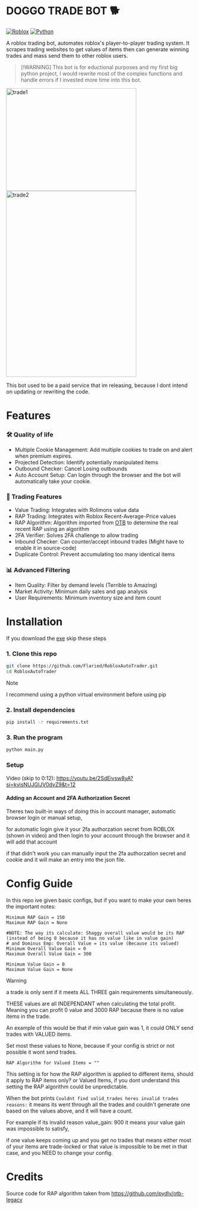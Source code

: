 # DOGGO TRADE BOT 🐕
[![Roblox](https://img.shields.io/badge/Roblox-00A2FF?style=for-the-badge&logo=roblox&logoColor=white)](https://www.roblox.com/)
[![Python](https://img.shields.io/badge/Python-3776AB?logo=python&logoColor=fff&style=for-the-badge)](#)

A roblox trading bot, automates roblox's player-to-player trading system. It scrapes trading websites to get values of items then can generate winning trades and mass send them to other roblox users.
>    [!WARNING]
>  This bot is for eductional purposes and my first big python project, I would rewrite most of the complex functions and handle errors if I invested more time into this bot.
<img width="350" height="276" alt="trade1" src="https://github.com/user-attachments/assets/f5941354-2576-4cb3-ad4f-28abeb5889b5" />

<img width="350" height="500" alt="trade2" src="https://github.com/user-attachments/assets/a3427f47-f6b8-4f1b-b9da-95e47fcabf04" />

This bot used to be a paid service that im releasing, because I dont intend on updating or rewriting the code.
# Features
### 🛠️ Quality of life
- Multiple Cookie Management: Add multiple cookies to trade on and alert when premium expires.
- Projected Detection: Identify potentially manipulated items
- Outbound Checker: Cancel Losing outbounds
- Auto Account Setup: Can login through the browser and the bot will automatically take your cookie.

### 🔄 Trading Features
- Value Trading: Integrates with Rolimons value data
- RAP Trading: Integrates with Roblox Recent-Average-Price values
- RAP Algorithm: Algorithm imported from [OTB](https://github.com/pydlv/otb-legacy) to determine the real recent RAP using an algorithm
- 2FA Verifier: Solves 2FA challenge to allow trading
- Inbound Checker: Can counter/accept inbound trades (Might have to enable it in source-code)
- Duplicate Control: Prevent accumulating too many identical items

### 📊 Advanced Filtering
- Item Quality: Filter by demand levels (Terrible to Amazing)
- Market Activity: Minimum daily sales and gap analysis
- User Requirements: Minimum inventory size and item count


#  Installation
If you download the [exe](https://github.com/Flaried/RobloxAutoTrader/releases/tag/windows) skip these steps
### 1. Clone this repo
```bash
git clone https://github.com/Flaried/RobloxAutoTrader.git
cd RobloxAutoTrader
```

> [!NOTE]
> I recommend using a python virtual environment before using pip
### 2. Install dependencies
```bash
pip install -r requirements.txt
```

### 3. Run the program
```bash
python main.py
```

### Setup
Video (skip to 0:12): https://youtu.be/2SdEivsw8yA?si=kvisNUJGlJV0dyZ9&t=12
#### Adding an Account and 2FA Authorization Secret
Theres two built-in ways of doing this in account manager, automatic browser login or manual setup, 

for automatic login give it your 2fa authorzation secret from ROBLOX (shown in video) and then login to your account through the browser and it will add that account

if that didn't work you can manually input the 2fa authorzation secret and cookie and it will make an entry into the json file.



# Config Guide
In this repo ive given basic configs, but if you want to make your own heres the important notes:
```
Minimum RAP Gain = 150
Maximum RAP Gain = None

#NOTE: The way its calculate: Shaggy overall value would be its RAP (instead of being 0 because it has no value like in value gain)
# and Dominus Emp: Overall Value = its value (Because its valued)
Minimum Overall Value Gain = 0
Maximum Overall Value Gain = 300

Minimum Value Gain = 0
Maximum Value Gain = None
```
> [!WARNING] 
> a trade is only sent if it meets ALL THREE gain requirements simultaneously. 
> 
> THESE values are all INDEPENDANT when calculating the total profit. Meaning you can profit 0 value and 3000 RAP because there is no value items in the trade.
>
> An example of this would be that if min value gain was 1, it could ONLY send trades with VALUED items.


Set most these values to None, because if your config is strict or not possible it wont send trades.

`RAP Algorithm for Valued Items = ""` 

This setting is for how the RAP algorithm is applied to different items, should it apply to RAP items only? or Valued Items, if you dont understand this setting the RAP algorithm could be unpredictable.

When the bot prints `Couldnt find valid_trades heres invalid trades reasons:` it means its went through all the trades and couldn't generate one based on the values above, and it will have a count. 

For example if its invalid reason value_gain: 900 it means your value gain was impossible to satisfy,

if one value keeps coming up and you get no trades that means either most of your items are trade-locked or that value is impossible to be met in that case, and you NEED to change your config.
# Credits
Source code for RAP algorithm taken from https://github.com/pydlv/otb-legacy

 


